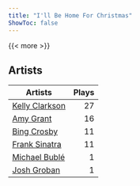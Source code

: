 ```yaml
---
title: "I'll Be Home For Christmas"
ShowToc: false
---
```


{{< more >}}

## Artists
Artists | Plays 
----- | -----: 
[Kelly Clarkson](/artists/kelly-clarkson-34788) | 27
[Amy Grant](/artists/amy-grant-3053) | 16
[Bing Crosby](/artists/bing-crosby-1864) | 11
[Frank Sinatra](/artists/frank-sinatra-739) | 11
[Michael Bublé](/artists/michael-buble-58319) | 1
[Josh Groban](/artists/josh-groban-58260) | 1

